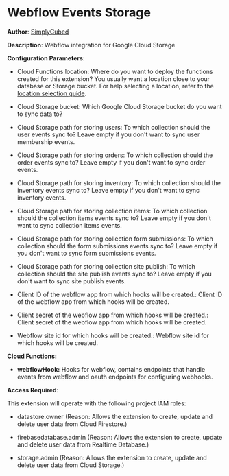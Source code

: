 # Webflow Events Storage

**Author**: [SimplyCubed](https://simplycubed.com)

**Description**: Webflow integration for Google Cloud Storage

**Configuration Parameters:**

- Cloud Functions location: Where do you want to deploy the functions created for this extension? You usually want a location close to your database or Storage bucket. For help selecting a location, refer to the [location selection guide](https://firebase.google.com/docs/functions/locations).

- Cloud Storage bucket: Which Google Cloud Storage bucket do you want to sync data to?

- Cloud Storage path for storing users: To which collection should the user events sync to? Leave empty if you don't want to sync user membership events.

- Cloud Storage path for storing orders: To which collection should the order events sync to? Leave empty if you don't want to sync order events.

- Cloud Storage path for storing inventory: To which collection should the inventory events sync to? Leave empty if you don't want to sync inventory events.

- Cloud Storage path for storing collection items: To which collection should the collection items events sync to? Leave empty if you don't want to sync collection items events.

- Cloud Storage path for storing collection form submissions: To which collection should the form submissions events sync to? Leave empty if you don't want to sync form submissions events.

- Cloud Storage path for storing collection site publish: To which collection should the site publish events sync to? Leave empty if you don't want to sync site publish events.

- Client ID of the webflow app from which hooks will be created.: Client ID of the webflow app from which hooks will be created.

- Client secret of the webflow app from which hooks will be created.: Client secret of the webflow app from which hooks will be created.

- Webflow site id for which hooks will be created.: Webflow site id for which hooks will be created.

**Cloud Functions:**

- **webflowHook:** Hooks for webflow, contains endpoints that handle events from webflow and oauth endpoints for configuring webhooks.

**Access Required**:

This extension will operate with the following project IAM roles:

- datastore.owner (Reason: Allows the extension to create, update and delete user data from Cloud Firestore.)

- firebasedatabase.admin (Reason: Allows the extension to create, update and delete user data from Realtime Database.)

- storage.admin (Reason: Allows the extension to create, update and delete user data from Cloud Storage.)
